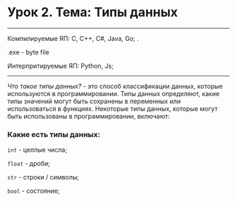 # Урок 2. Тема: Типы данных
---

Компилируемые ЯП: С, С++, С#, Java, Go; .

.exe - byte file


Интерпритируемые ЯП: Python, Js; 



---
*Что такое типы данных?* -  это способ классификации данных, которые используются в программировании. Типы данных определяют, какие типы значений могут быть сохранены в переменных или использоваться в функциях. Некоторые типы данных, которые могут быть использованы в программировании, включают:


### Какие есть типы данных: 
`int` - целлые числа;

`float` - дроби;

`str` - строки / символы;

`bool` - состояние;
